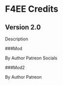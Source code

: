 # F4EE Credits

## Version 2.0

Description

###Mod

By Author
Patreon
Socials

###Mod2

By Author
Patreon
